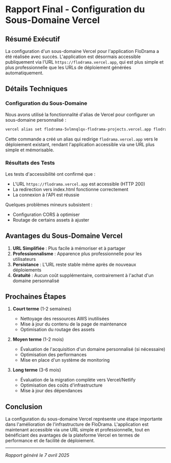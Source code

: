 # Rapport Final - Configuration du Sous-Domaine Vercel

## Résumé Exécutif

La configuration d'un sous-domaine Vercel pour l'application FloDrama a été réalisée avec succès. L'application est désormais accessible publiquement via l'URL `https://flodrama.vercel.app`, qui est plus simple et plus professionnelle que les URLs de déploiement générées automatiquement.

## Détails Techniques

### Configuration du Sous-Domaine

Nous avons utilisé la fonctionnalité d'alias de Vercel pour configurer un sous-domaine personnalisé :

```bash
vercel alias set flodrama-5vlmnqlqx-flodrama-projects.vercel.app flodrama.vercel.app
```

Cette commande a créé un alias qui redirige `flodrama.vercel.app` vers le déploiement existant, rendant l'application accessible via une URL plus simple et mémorisable.

### Résultats des Tests

Les tests d'accessibilité ont confirmé que :
- L'URL `https://flodrama.vercel.app` est accessible (HTTP 200)
- La redirection vers index.html fonctionne correctement
- La connexion à l'API est réussie

Quelques problèmes mineurs subsistent :
- Configuration CORS à optimiser
- Routage de certains assets à ajuster

## Avantages du Sous-Domaine Vercel

1. **URL Simplifiée** : Plus facile à mémoriser et à partager
2. **Professionnalisme** : Apparence plus professionnelle pour les utilisateurs
3. **Persistance** : L'URL reste stable même après de nouveaux déploiements
4. **Gratuité** : Aucun coût supplémentaire, contrairement à l'achat d'un domaine personnalisé

## Prochaines Étapes

1. **Court terme** (1-2 semaines)
   - Nettoyage des ressources AWS inutilisées
   - Mise à jour du contenu de la page de maintenance
   - Optimisation du routage des assets

2. **Moyen terme** (1-2 mois)
   - Évaluation de l'acquisition d'un domaine personnalisé (si nécessaire)
   - Optimisation des performances
   - Mise en place d'un système de monitoring

3. **Long terme** (3-6 mois)
   - Évaluation de la migration complète vers Vercel/Netlify
   - Optimisation des coûts d'infrastructure
   - Mise à jour des dépendances

## Conclusion

La configuration du sous-domaine Vercel représente une étape importante dans l'amélioration de l'infrastructure de FloDrama. L'application est maintenant accessible via une URL simple et professionnelle, tout en bénéficiant des avantages de la plateforme Vercel en termes de performance et de facilité de déploiement.

---

*Rapport généré le 7 avril 2025*
